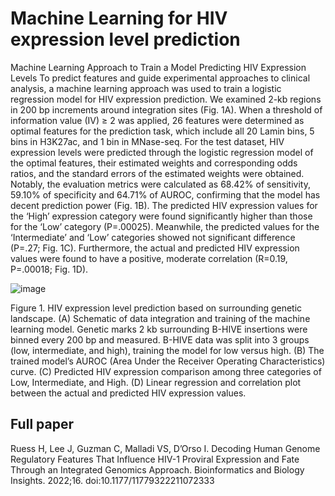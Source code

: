 # Machine Learning for HIV expression level prediction
Machine Learning Approach to Train a Model Predicting HIV Expression Levels
To predict features and guide experimental approaches to clinical analysis, a machine learning approach was used to train a logistic regression model for HIV expression prediction. We examined 2-kb regions in 200 bp increments around integration sites (Fig. 1A). When a threshold of information value (IV) ≥ 2 was applied, 26 features were determined as optimal features for the prediction task, which include all 20 Lamin bins, 5 bins in H3K27ac, and 1 bin in MNase-seq. For the test dataset, HIV expression levels were predicted through the logistic regression model of the optimal features, their estimated weights and corresponding odds ratios, and the standard errors of the estimated weights were obtained. Notably, the evaluation metrics were calculated as 68.42% of sensitivity, 59.10% of specificity and 64.71% of AUROC, confirming that the model has decent prediction power (Fig. 1B). The predicted HIV expression values for the ‘High’ expression category were found significantly higher than those for the ‘Low’ category (P=.00025). Meanwhile, the predicted values for the ‘Intermediate’ and ‘Low’ categories showed not significant difference (P=.27; Fig. 1C). Furthermore, the actual and predicted HIV expression values were found to have a positive, moderate correlation (R=0.19, P=.00018; Fig. 1D).

 ![image](https://github.com/user-attachments/assets/b34fad8e-3c52-4e76-9bdd-22ca0e2b90ee)

Figure 1. HIV expression level prediction based on surrounding genetic landscape. (A) Schematic of data integration and training of the machine learning model. Genetic marks 2 kb surrounding B-HIVE insertions were binned every 200 bp and measured. B-HIVE data was split into 3 groups (low, intermediate, and high), training the model for low versus high. (B) The trained model’s AUROC (Area Under the Receiver Operating Characteristics) curve. (C) Predicted HIV expression comparison among three categories of Low, Intermediate, and High. (D) Linear regression and correlation plot between the actual and predicted HIV expression values.

## Full paper
Ruess H, Lee J, Guzman C, Malladi VS, D’Orso I. Decoding Human Genome Regulatory Features That Influence HIV-1 Proviral Expression and Fate Through an Integrated Genomics Approach. Bioinformatics and Biology Insights. 2022;16. doi:10.1177/11779322211072333
